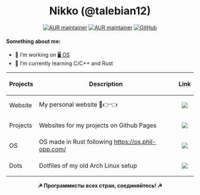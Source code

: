 <h1 align=center>Nikko (@talebian12)</h1>

<p align="center">
  <a href="https://aur.archlinux.org/packages/bottles-git"><img alt="AUR maintainer" src="https://img.shields.io/badge/maintainer-bottles--git-aqua"></a>
  <a href="https://t.me/talebian12"><img alt="AUR maintainer" src="https://img.shields.io/badge/Telegram-%40talebian12-red"></a>
  <a href="https://github.com/Talebian12/Talebian12/blob/main/LICENSE"><img alt="GitHub" src="https://img.shields.io/github/license/talebian12/talebian12"></a>
</p>

#### Something about me:
- 🔭 I’m working on [🖥 OS](https://github.com/talebian12/os)
- 📖 I’m currently learning C/C++ and Rust

| <p align="center">Projects</p> | <p align="center">Description</p>                   | <p align="center">Link</p>                                                                                          |
|--------------------------------|-----------------------------------------------------|---------------------------------------------------------------------------------------------------------------------|
| Website                        | My personal website 🥺👉👈                          | <p align="center">[![](https://img.shields.io/badge/%F0%9F%A4%97---red)](me.sovietunion.xyz)</p>                    |
| Projects                       | Websites for my projects on Github Pages            | <p align="center">[![](https://img.shields.io/badge/%F0%9F%8C%8E---blue)](https://talebian12.github.io)</p>         |
| OS                             | OS made in Rust following https://os.phil-opp.com/ | <p align="center">[![](https://img.shields.io/badge/%F0%9F%96%A5---yellow)](https://github.com/talebian12/os)</p>   |
| Dots                           | Dotfiles of my old Arch Linux setup                 | <p align="center">[![](https://img.shields.io/badge/%F0%9F%90%A7---yellow)](https://github.com/talebian12/dots)</p> |

<p align="center"><b>☭ Программисты всех стран, соединяйтесь! ☭</b></p>
